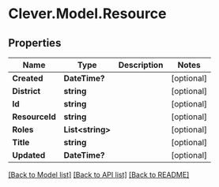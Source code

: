 # Clever.Model.Resource
## Properties

Name | Type | Description | Notes
------------ | ------------- | ------------- | -------------
**Created** | **DateTime?** |  | [optional] 
**District** | **string** |  | [optional] 
**Id** | **string** |  | [optional] 
**ResourceId** | **string** |  | [optional] 
**Roles** | **List&lt;string&gt;** |  | [optional] 
**Title** | **string** |  | [optional] 
**Updated** | **DateTime?** |  | [optional] 

[[Back to Model list]](../README.md#documentation-for-models) [[Back to API list]](../README.md#documentation-for-api-endpoints) [[Back to README]](../README.md)

